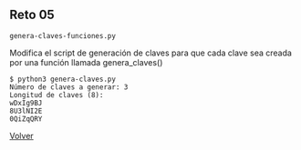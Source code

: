 ## Reto 05

`genera-claves-funciones.py`

Modifica el script de generación de claves para que cada clave sea creada por una función llamada genera_claves()

```
$ python3 genera-claves.py 
Número de claves a generar: 3
Longitud de claves (8): 
wDxIg9BJ
8U3lNI2E
0QiZqQRY
```

[Volver](../readme.md)
